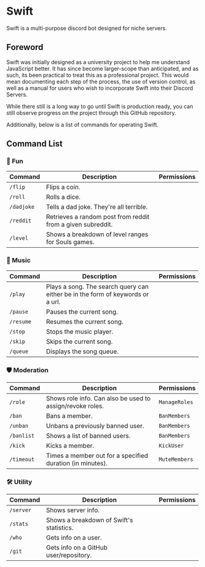 # Swift
Swift is a multi-purpose discord bot designed for niche servers.

## Foreword

Swift was initially designed as a university project to help me understand JavaScript better. It has since become larger-scope than anticipated, and as such, its been practical to treat this as a professional project. This would mean documenting each step of the process, the use of version control, as well as a manual for users who wish to incorporate Swift into their Discord Servers.

While there still is a long way to go until Swift is production ready, you can still observe progress on the project through this GitHub repository.

Additionally, below is a list of commands for operating Swift.

## Command List

### 🎲 Fun

| Command | Description | Permissions |
| --- | --- | --- |
| `/flip` | Flips a coin. | 
| `/roll` | Rolls a dice. |
| `/dadjoke` | Tells a dad joke. They're all terrible. |
| `/reddit` | Retrieves a random post from reddit from a given subreddit. |
| `/level` | Shows a breakdown of level ranges for Souls games. |

### 🎵 Music

| Command | Description | Permissions |
| --- | --- | --- |
| `/play` | Plays a song. The search query can either be in the form of keywords or a url. | 
| `/pause` | Pauses the current song. |
| `/resume` | Resumes the current song. |
| `/stop` | Stops the music player. |
| `/skip` | Skips the current song. |
| `/queue` | Displays the song queue. |

### 🛡️ Moderation

| Command | Description | Permissions |
| --- | --- | --- |
| `/role` | Shows role info. Can also be used to assign/revoke roles. | `ManageRoles` |
| `/ban` | Bans a member. | `BanMembers` |
| `/unban` | Unbans a previously banned user. | `BanMembers` |
| `/banlist` | Shows a list of banned users. | `BanMembers` |
| `/kick` | Kicks a member. | `KickUser` |
| `/timeout` | Times a member out for a specified duration (in minutes). | `MuteMembers` |

### 🛠️ Utility

| Command | Description | Permissions |
| --- | --- | --- |
| `/server` | Shows server info. |
| `/stats` | Shows a breakdown of Swift's statistics. |
| `/who` | Gets info on a user. |
| `/git` | Gets info on a GitHub user/repository. |
